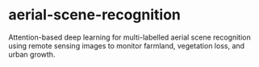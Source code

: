 # aerial-scene-recognition
Attention-based deep learning for multi-labelled aerial scene recognition using remote sensing images to monitor farmland, vegetation loss, and urban growth.
